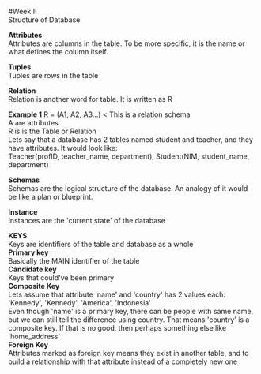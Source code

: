 #Week II  
Structure of Database

**Attributes**  
Attributes are columns in the table. To be more specific, it is the name or what defines the column itself.

**Tuples**  
Tuples are rows in the table

**Relation**  
Relation is another word for table. It is written as R

**Example 1**
R = (A1, A2, A3...) < This is a relation schema  
A are attributes  
R is is the Table or Relation  
Lets say that a database has 2 tables named student and teacher, and they have attributes. It would look like:  
Teacher(profID, teacher_name, department),
Student(NIM, student_name, department)

**Schemas**  
Schemas are the logical structure of the database. An analogy of it would be like a plan or blueprint.

**Instance**  
Instances are the 'current state' of the database

**KEYS**  
Keys are identifiers of the table and database as a whole  
**Primary key**  
Basically the MAIN identifier of the table  
**Candidate key**  
Keys that could've been primary  
**Composite Key**  
Lets assume that attribute 'name' and 'country' has 2 values each: 'Kennedy', 'Kennedy', 'America', 'Indonesia'  
Even though 'name' is a primary key, there can be people with same name, but we can still tell the difference using country. That means 'country' is a composite key. If that is no good, then perhaps something else like 'home_address'  
**Foreign Key**  
Attributes marked as foreign key means they exist in another table, and to build a relationship with that attribute instead of a completely new one

